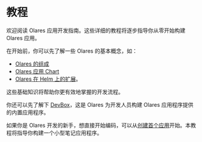 # 教程

欢迎阅读 Olares 应用开发指南。这些详细的教程将逐步指导你从零开始构建 Olares 应用。

在开始前，你可以先了解一些 Olares 的基本概念，如：
- [Olares 的组成](../../../manual/concepts/architecture.md)
- [Olares 应用 Chart](../../develop/package/chart.md)
- [Olares 在 Helm 上的扩展](../package/extension.md)。

这些基础知识将帮助你更有效地掌握的开发流程。

你还可以先了解下 [DevBox](devbox.md)，这是 Olares 为开发人员构建 Olares 应用程序提供的内置应用程序。

如果你是 Olares 开发的新手，想直接开始编码，可以从[创建首个应用](./note/index.md)开始。本教程将指导你构建一个小型笔记应用程序。

